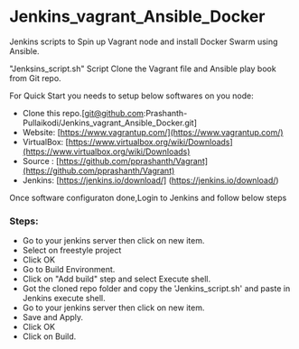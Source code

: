 # Jenkins_vagrant_Ansible_Docker

Jenkins scripts to Spin up  Vagrant node and install Docker Swarm using Ansible.

"Jenksins_script.sh" Script Clone the Vagrant file and Ansible play book from Git repo.

For Quick Start you needs to setup below softwares on you node:

* Clone  this repo.[git@github.com:Prashanth-Pullaikodi/Jenkins_vagrant_Ansible_Docker.git] 
* Website: [https://www.vagrantup.com/](https://www.vagrantup.com/)
* VirtualBox: [https://www.virtualbox.org/wiki/Downloads](https://www.virtualbox.org/wiki/Downloads)
* Source : [https://github.com/pprashanth/Vagrant](https://github.com/pprashanth/Vagrant)
* Jenkins: [https://jenkins.io/download/] (https://jenkins.io/download/)

Once software configuraton done,Login to Jenkins and follow below steps

### Steps:

- Go to your jenkins server then click on new item.
- Select on freestyle project
- Click OK
- Go to Build Environment.
- Click on "Add build" step and select Execute shell.
- Got the cloned repo folder and copy the 'Jenkins_script.sh' and paste in Jenkins execute shell.
- Go to your jenkins server then click on new item.
- Save and Apply.
- Click OK
- Click on Build.


